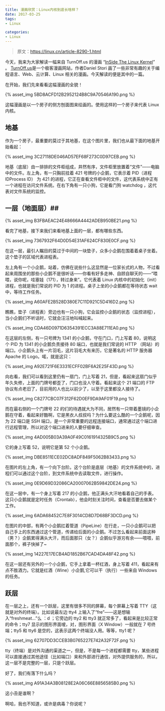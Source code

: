 ```yaml
---
title: 漫画欣赏：Linux内核到底长啥样？
date: 2017-03-25
tags:
- Linux

categories:
- Linux
---
```


> 原文：https://linux.cn/article-8290-1.html

今天，我来为大家解读一幅来自 TurnOff.us 的漫画 “[InSide The Linux Kernel](http://turnoff.us/geek/inside-the-linux-kernel/)” 。 [TurnOff.us](http://turnoff.us/)是一个极客漫画网站，作者Daniel Stori 画了一些非常有趣的关于编程语言、Web、云计算、Linux 相关的漫画。今天解读的便是其中的一篇。<!--more-->

在开始，我们先来看看这幅漫画的全貌！

{% asset_img 5BD8ACFD12B2952124B8C9A70546A190.png %}

这幅漫画是以一个房子的侧方刨面图来绘画的。使用这样的一个房子来代表 Linux 内核。

## 地基 ##

作为一个房子，最重要的莫过于其地基，在这个图片里，我们也从最下面的地基开始看起：

{% asset_img 3C27118DE046AD57EF68F273C0D97CEB.png %}

地基（底层）由一排排的文件柜组成，井然有序，文件柜里放置着“文件”——电脑中的文件。左上角，有一只胸前挂着 421 号牌的小企鹅，它表示着 PID（进程 IDProcess ID） 为 421 的进程，它正在查看文件柜中的文件，这代表系统中正有一个进程在访问文件系统。在右下角有一只小狗，它是看门狗 watchdog ，这代表对文件系统的监控。

## 一层（地面层）##

{% asset_img B3FBAEAC24E48666A4442ADEB950BE21.png %}

看完了地基，接下来我们来看地基上面的一层，都有哪些东西。

{% asset_img 7367932F64D0D54E31AF624CF830E0CF.png %}

在这一层，最引人瞩目的莫过于中间的一块垫子，众多小企鹅在围着着桌子坐着。这个垫子的区域代表进程表。

左上角有一个小企鹅，站着，仿佛在说些什么这显然是一位家长式的人物，不过看起来周围坐的那些小企鹅不是很听话——你看有好多走神、自顾自聊天的——“喂喂，说你呢，哇塞娃（171），转过身来”。它代表着 Linux 内核中的初始化（init）进程，也就是我们常说的 PID 为 1 的进程。桌子上坐的小企鹅都在等待状态 wait 中，等待工作任务。

{% asset_img A60AFE2B528D380E7C11D921C5D416D2.png %}

瞧瞧，垫子（进程表）旁边也有一只小狗，它会监控小企鹅的状态（监控进程），当小企鹅们不听话时，它就会汪汪地叫喊起来。

{% asset_img CDA46D0971D6354391ECC3A88E711EA0.png %}

在这层的左侧，有一只号牌为 1341 的小企鹅，守在门口，门上写着 80，说明这个 PID 为 1341 的小企鹅负责接待 80 端口，也就是我们常说的 HTTP （网站）的端口。小企鹅头上有一片羽毛，这片羽毛大有来历，它是著名的 HTTP 服务器 Apache 的 Logo。喏，就是这只：

{% asset_img A92E721F6E3331ECFF02BF6A2E25F43D.png %}

向右看，我们可以看到这里仍有一扇门，门上写着 21，但是，看起来这扇门似乎年久失修，上面的门牌号都歪了，门口也没人守着。看起来这个 21 端口的 FTP 协议有点老旧了，目前用的人也比以前少了，以至于这里都没人接待了。

{% asset_img C8277CBC07F312F62D0EF9DA9AF01F19.png %}

而在最右侧的一个门牌号 22 的们的待遇就大为不同，居然有一只带着墨镜的小企鹅在守着，看起来好酷啊，它是黑衣人叔叔吗？为什么要这么酷的一个企鹅呢，因为 22 端口是 SSH 端口，是一个非常重要的远程连接端口，通常通过这个端口进行远程管理，所以对这个端口进来的人要仔细审查。

{% asset_img 4AD005B03A39A0F49C0161914325B9C5.png %}

它的身上写着 52，说明它是第 52 个小企鹅。

{% asset_img DBE8511ECE02DC8ADF849F5062B83433.png %}

在图片的左上角，有一个向下台阶。这个台阶是底层（地基）的文件系统中的，进程们可以通过这个台阶，到文件系统中去读取文件，进行操作。

{% asset_img 0E9D69D32086CA20007062B59842DE24.png %}

在这一层中，有一个身上写着 217 的小企鹅，他正满头大汗地看着自己的手表。这只小企鹅就是定时任务（Crontab），他会时刻关注时间，查看是否要去做某个工作。

{% asset_img 6ADA68452C7E8F3014CD8D7D68BF3DCD.png %}

在图片的中部，有两个小企鹅扛着管道（PipeLine）在行走，一只小企鹅可以把自己手上的东西通过这个管道，传递给后面的小企鹅。不过怎么看起来前面这种（男？）企鹅累得满头大汗，而后面那只（女？）企鹅似乎游刃有余——喂喂，前面那个，裤子快掉了~

{% asset_img 14227E17ECB4AD1852B67CAD4DA48F42.png %}

在这一层还有另外的一个小企鹅，它手上拿着一杯红酒，身上写着 411，看起来有点不胜酒力。它就是红酒（Wine）小企鹅,它可以干（执行）一些来自 Windows 的任务。

## 跃层 ##

在一层之上，还有一个跃层，这里有很多不同的屏幕，每个屏幕上写着 TTY（这就是对外的终端）。比如说最左边  tty4 上输入了“fre”——这是想输入“freshmeat...”么 ：d ；它旁边的 tty2 和 tty3 就正常多了，看起来是比较正常的命令；tty7 显示的图形界面嗳，对，图形界面（X Window）一般就在 7 号终端；tty5 和 tty6 是空的，这表示这两个终端没人用。等等，tty1 呢？

{% asset_img 62707DD3CCEB3B0765227E742A32F72F.png %}

tty（终端）是对外沟通的渠道之一，但是，不是每一个进程都需要 tty，某些进程可以直接通过其他途径（比如端口）来和外部进行通信，对外提供服务的，所以，这一层不是完整的一层，只是个跃层。

好了，我们有落下什么吗？

{% asset_img A91A34A3B08128E2A06C66E8856585B0.png %}

这小丑是谁啊？

啊哈，我也不知道，或许是病毒？你说呢？

